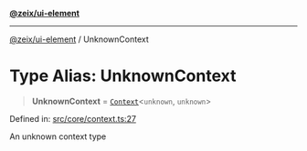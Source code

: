 [**@zeix/ui-element**](../README.md)

***

[@zeix/ui-element](../globals.md) / UnknownContext

# Type Alias: UnknownContext

> **UnknownContext** = [`Context`](Context.md)\<`unknown`, `unknown`\>

Defined in: [src/core/context.ts:27](https://github.com/zeixcom/ui-element/blob/f5c20c5e6da1a988462bc7f68d75f2a4c0200046/src/core/context.ts#L27)

An unknown context type
